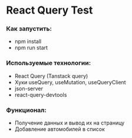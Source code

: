 # React Query Test

### Как запустить:

- npm install
- npm run start

### Используемые технологии:

- React Query (Tanstack query)
- Хуки useQuery, useMutation, useQueryClient
- json-server
- react-query-devtools

### Функционал:

- Получение данных и вывод их на страницу
- Добавление автомобилей в список




